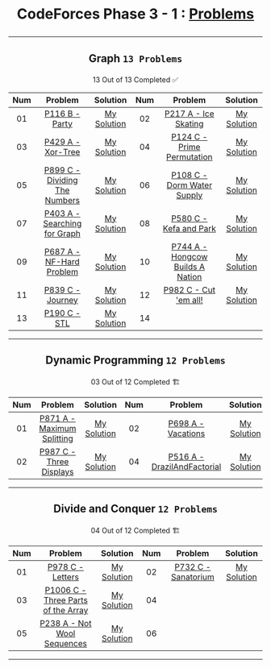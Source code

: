 # <p align="center">CodeForces Phase 3 - 1 : [Problems](https://github.com/cs-MohamedAyman/Problem-Solving-Training/tree/master/level-3/codeforces/phase-3-1)</p>
***

<!--
✅ *Problem * - [Problem Link]() - [My Solution]()
🏗️
|PA|[]()|[My Solution]()|PB|[]()|[My Solution]()|
-->

## <p align="center"> Graph `13 Problems` </p>
<p align="center"> 13 Out of 13 Completed ✅</p>

|**Num**|**Problem**|**Solution**|**Num**|**Problem**|**Solution**|
|:----:|:----:|:----:|:----:|:----:|:----:|
|01|[P116 B - Party](https://codeforces.com/contest/116/problem/C)|[My Solution](https://github.com/GeorgeBeshay/ProblemSolving/blob/main/CF_Phase_3_1/Graph/P116_C.cpp)|02|[P217 A - Ice Skating](https://codeforces.com/contest/217/problem/A)|[My Solution](https://github.com/GeorgeBeshay/ProblemSolving/blob/main/CF_Phase_3_1/Graph/P217A_IceSkating.cpp)|
|03|[P429 A - Xor-Tree](https://codeforces.com/contest/429/problem/A)|[My Solution](https://github.com/GeorgeBeshay/ProblemSolving/blob/main/CF_Phase_3_1/Graph/P429A_XorTree.cpp)|04|[P124 C - Prime Permutation](https://codeforces.com/contest/124/problem/C)|[My Solution](https://github.com/GeorgeBeshay/ProblemSolving/blob/main/CF_Phase_3_1/Graph/P124C_PrimePermutation.cpp)|
|05|[P899 C - Dividing The Numbers](https://codeforces.com/contest/899/problem/C)|[My Solution](https://github.com/GeorgeBeshay/ProblemSolving/blob/main/CF_Phase_3_1/Graph/P899C_DividingTheNumbers.cpp)|06|[P108 C - Dorm Water Supply](https://codeforces.com/contest/108/problem/C)|[My Solution](https://github.com/GeorgeBeshay/ProblemSolving/blob/main/CF_Phase_3_1/Graph/P108C_DormWaterSupply.cpp)|
|07|[P403 A - Searching for Graph](https://codeforces.com/contest/403/problem/A)|[My Solution](https://github.com/GeorgeBeshay/ProblemSolving/blob/main/CF_Phase_3_1/Graph/P403A_SearchingForGraph.cpp)|08|[P580 C - Kefa and Park](https://codeforces.com/contest/580/problem/C)|[My Solution](https://github.com/GeorgeBeshay/ProblemSolving/blob/main/CF_Phase_3_1/Graph/P580C_KefaAndPark.cpp)|
|09|[P687 A - NF-Hard Problem](https://codeforces.com/contest/687/problem/A)|[My Solution](https://github.com/GeorgeBeshay/ProblemSolving/blob/main/CF_Phase_3_1/Graph/P687A_NP_HardProblem.cpp)|10|[P744 A - Hongcow Builds A Nation](https://codeforces.com/contest/744/problem/A)|[My Solution](https://github.com/GeorgeBeshay/ProblemSolving/blob/main/CF_Phase_3_1/Graph/P744A_HongcowBuildsANation.cpp)|
|11|[P839 C - Journey](https://codeforces.com/contest/839/problem/C)|[My Solution](https://github.com/GeorgeBeshay/ProblemSolving/blob/main/CF_Phase_3_1/Graph/P839C_Journey.cpp)|12|[P982 C - Cut 'em all!](https://codeforces.com/contest/982/problem/C)|[My Solution](https://github.com/GeorgeBeshay/ProblemSolving/blob/main/CF_Phase_3_1/Graph/P982C_Cut'emAll.cpp)|
|13|[P190 C - STL](https://codeforces.com/contest/190/problem/C)|[My Solution](https://github.com/GeorgeBeshay/ProblemSolving/blob/main/CF_Phase_3_1/Graph/P190C_STL.cpp)|14|[]()|[]()|
***

## <p align="center"> Dynamic Programming `12 Problems` </p>
<p align="center"> 03 Out of 12 Completed 🏗️</p>

| **Num** |                                **Problem**                                 |                                                             **Solution**                                                              | **Num** |                                 **Problem**                                 |                                                              **Solution**                                                               |
|:-------:|:--------------------------------------------------------------------------:|:-------------------------------------------------------------------------------------------------------------------------------------:|:-------:|:---------------------------------------------------------------------------:|:---------------------------------------------------------------------------------------------------------------------------------------:|
|   01    | [P871 A - Maximum Splitting](https://codeforces.com/contest/871/problem/A) | [My Solution](https://github.com/GeorgeBeshay/ProblemSolving/blob/main/CF_Phase_3_1/Dynamic%20Programming/P871A_MaximumSplitting.cpp) |   02    |     [P698 A - Vacations](https://codeforces.com/contest/698/problem/A)      |     [My Solution](https://github.com/GeorgeBeshay/ProblemSolving/blob/main/CF_Phase_3_1/Dynamic%20Programming/P698A_Vacations.cpp)      |
|    02    |                        [P987 C - Three Displays](https://codeforces.com/contest/987/problem/C)                         |  [My Solution](https://github.com/GeorgeBeshay/ProblemSolving/blob/main/CF_Phase_3_1/Dynamic%20Programming/P987C_ThreeDisplays.cpp)   |   04    | [P516 A - DrazilAndFactorial](https://codeforces.com/contest/516/problem/A) | [My Solution](https://github.com/GeorgeBeshay/ProblemSolving/blob/main/CF_Phase_3_1/Dynamic%20Programming/P516A_DrazilAndFactorial.cpp) |
***

## <p align="center"> Divide and Conquer `12 Problems` </p>
<p align="center"> 04 Out of 12 Completed 🏗️</p>

| **Num** |                                     **Problem**                                     |                                                                **Solution**                                                                 | **Num** |       **Problem**       |                                                           **Solution**                                                           |
|:-------:|:-----------------------------------------------------------------------------------:|:-------------------------------------------------------------------------------------------------------------------------------------------:|:-------:|:-----------------------:|:--------------------------------------------------------------------------------------------------------------------------------:|
|   01    |          [P978 C - Letters](https://codeforces.com/contest/978/problem/C)           |        [My Solution](https://github.com/GeorgeBeshay/ProblemSolving/blob/main/CF_Phase_3_1/Divide%20and%20Conquer/P978C_Letters.cpp)        |   02    | [P732 C - Sanatorium](https://codeforces.com/contest/732/problem/C) | [My Solution](https://github.com/GeorgeBeshay/ProblemSolving/blob/main/CF_Phase_3_1/Divide%20and%20Conquer/P732C_Sanatorium.cpp) |
|   03    | [P1006 C - Three Parts of the Array](https://codeforces.com/contest/1006/problem/C) | [My Solution](https://github.com/GeorgeBeshay/ProblemSolving/blob/main/CF_Phase_3_1/Divide%20and%20Conquer/P1006C_ThreePartsOfTheArray.cpp) |   04    |[]()|[]()|
|   05    |     [P238 A - Not Wool Sequences](https://codeforces.com/contest/238/problem/A)     |[My Solution](https://github.com/GeorgeBeshay/ProblemSolving/blob/main/CF_Phase_3_1/Divide%20and%20Conquer/P238A_NotWoolSequence.cpp)|   06    |[]()|[]()|
***
